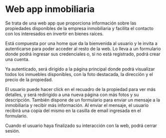 
# Web app inmobiliaria

Se trata de una web app que proporciona información sobre las propiedades disponibles de la empresa inmobiliaria y  facilita el contacto con los interesados en invertir en bienes raíces.

Está compuesta por una home que da la bienvenida al usuario y le invita a autenticarse para poder acceder al resto de la web. Lo lleva a un formulario donde podrá ingresar sus credenciales o, si no está registrado, podrá crear una cuenta.

Ya autenticado, será dirigido a la página principal donde podrá visualizar todos los inmuebles disponibles, con la foto destacada, la dirección y el precio de la propiedad. 

El usuario puede hacer click en el recuadro de la propiedad para ver más detalles, y será redirigido a una nueva página con más fotos y su descripción. También dispone de un formulario para enviar un mensaje a la inmobiliaria y recibir más información. Al enviar el mensaje, el usuario recibirá una copia del mismo en la casilla de email ingresada en el formulario.

Cuando el usuario haya finalizado su interacción con la web, podrá cerrar sesión.
